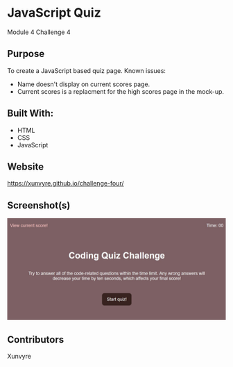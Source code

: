 # JavaScript Quiz
Module 4 Challenge 4

## Purpose
To create a JavaScript based quiz page.
Known issues:
* Name doesn't display on current scores page.
* Current scores is a replacment for the high scores page in the mock-up.

## Built With:
* HTML
* CSS
* JavaScript

## Website
https://xunvyre.github.io/challenge-four/

## Screenshot(s)
![A screenshot of the landing page of the quiz.](./assets/images/screenshot.jpg)

## Contributors
Xunvyre